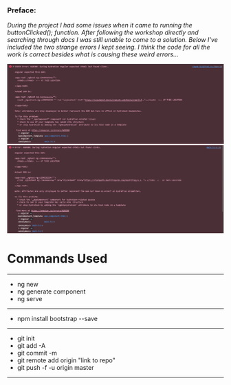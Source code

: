 ### Preface:
_During the project I had some issues when it came to running the buttonClicked(); function. After following the workshop directly and searching through docs I was still unable to come to a solution. Below I've included the two strange errors I kept seeing. I think the code for all the work is correct besides what is causing these weird errors..._

![Error1](./error1.png)
![Error2](./error2.png)

# Commands Used
---
+ ng new 
+ ng generate component
+ ng serve
---
+ npm install bootstrap --save
---
+ git init
+ git add -A
+ git commit -m 
+ git remote add origin "link to repo"
+ git push -f -u origin master
---